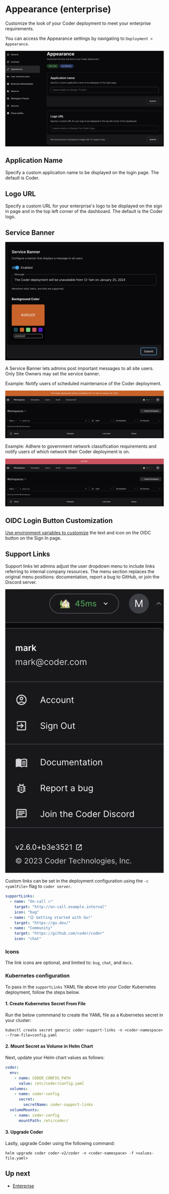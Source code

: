 # Appearance (enterprise)

Customize the look of your Coder deployment to meet your enterprise
requirements.

You can access the Appearance settings by navigating to
`Deployment > Appearance`.

![application name and logo url](../images/admin/application-name-logo-url.png)

## Application Name

Specify a custom application name to be displayed on the login page. The default
is Coder.

## Logo URL

Specify a custom URL for your enterprise's logo to be displayed on the sign in
page and in the top left corner of the dashboard. The default is the Coder logo.

## Service Banner

![service banner](../images/admin/service-banner-config.png)

A Service Banner lets admins post important messages to all site users. Only
Site Owners may set the service banner.

Example: Notify users of scheduled maintenance of the Coder deployment.

![service banner maintenance](../images/admin/service-banner-maintenance.png)

Example: Adhere to government network classification requirements and notify
users of which network their Coder deployment is on.

![service banner secret](../images/admin/service-banner-secret.png)

## OIDC Login Button Customization

[Use environment variables to customize](../auth#oidc-login-customization) the
text and icon on the OIDC button on the Sign In page.

## Support Links

Support links let admins adjust the user dropdown menu to include links
referring to internal company resources. The menu section replaces the original
menu positions: documentation, report a bug to GitHub, or join the Discord
server.

![support links](../images/admin/support-links.png)

Custom links can be set in the deployment configuration using the
`-c <yamlFile>` flag to `coder server`.

```yaml
supportLinks:
  - name: "On-call 🔥"
    target: "http://on-call.example.internal"
    icon: "bug"
  - name: "😉 Getting started with Go!"
    target: "https://go.dev/"
  - name: "Community"
    target: "https://github.com/coder/coder"
    icon: "chat"
```

### Icons

The link icons are optional, and limited to: `bug`, `chat`, and `docs`.

### Kubernetes configuration

To pass in the `supportLinks` YAML file above into your Coder Kubernetes
deployment, follow the steps below.

#### 1. Create Kubernetes Secret From File

Run the below commmand to create the YAML file as a Kubernetes secret in your
cluster:

```console
kubectl create secret generic coder-support-links -n <coder-namespace> --from-file=config.yaml
```

#### 2. Mount Secret as Volume in Helm Chart

Next, update your Helm chart values as follows:

```yaml
coder:
  env:
    - name: CODER_CONFIG_PATH
      value: /etc/coder/config.yaml
  volumes:
    - name: coder-config
      secret:
        secretName: coder-support-links
  volumeMounts:
    - name: coder-config
      mountPath: /etc/coder/
```

#### 3. Upgrade Coder

Lastly, upgrade Coder using the following command:

```console
helm upgrade coder coder-v2/coder -n <coder-namespace> -f <values-file.yaml>
```

## Up next

- [Enterprise](../enterprise.md)
